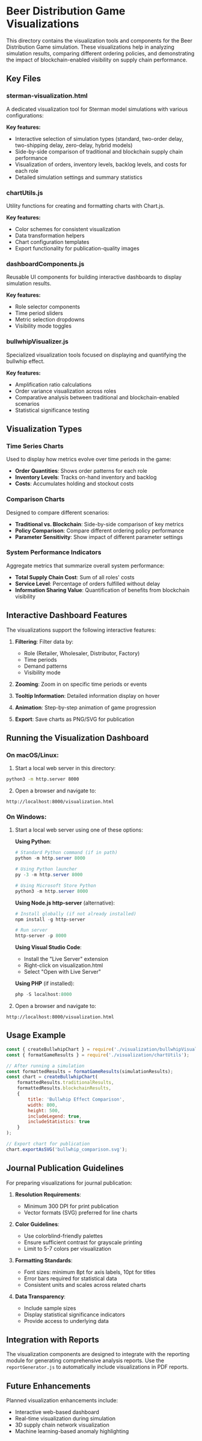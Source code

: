 # Beer Distribution Game Visualizations

This directory contains the visualization tools and components for the Beer Distribution Game simulation. These visualizations help in analyzing simulation results, comparing different ordering policies, and demonstrating the impact of blockchain-enabled visibility on supply chain performance.

## Key Files

### sterman-visualization.html

A dedicated visualization tool for Sterman model simulations with various configurations:

**Key features:**
- Interactive selection of simulation types (standard, two-order delay, two-shipping delay, zero-delay, hybrid models)
- Side-by-side comparison of traditional and blockchain supply chain performance
- Visualization of orders, inventory levels, backlog levels, and costs for each role
- Detailed simulation settings and summary statistics

### chartUtils.js

Utility functions for creating and formatting charts with Chart.js.

**Key features:**
- Color schemes for consistent visualization
- Data transformation helpers
- Chart configuration templates
- Export functionality for publication-quality images

### dashboardComponents.js

Reusable UI components for building interactive dashboards to display simulation results.

**Key features:**
- Role selector components
- Time period sliders
- Metric selection dropdowns
- Visibility mode toggles

### bullwhipVisualizer.js

Specialized visualization tools focused on displaying and quantifying the bullwhip effect.

**Key features:**
- Amplification ratio calculations
- Order variance visualization across roles
- Comparative analysis between traditional and blockchain-enabled scenarios
- Statistical significance testing

## Visualization Types

### Time Series Charts

Used to display how metrics evolve over time periods in the game:
- **Order Quantities**: Shows order patterns for each role
- **Inventory Levels**: Tracks on-hand inventory and backlog
- **Costs**: Accumulates holding and stockout costs

### Comparison Charts

Designed to compare different scenarios:
- **Traditional vs. Blockchain**: Side-by-side comparison of key metrics
- **Policy Comparison**: Compare different ordering policy performance
- **Parameter Sensitivity**: Show impact of different parameter settings

### System Performance Indicators

Aggregate metrics that summarize overall system performance:
- **Total Supply Chain Cost**: Sum of all roles' costs
- **Service Level**: Percentage of orders fulfilled without delay
- **Information Sharing Value**: Quantification of benefits from blockchain visibility

## Interactive Dashboard Features

The visualizations support the following interactive features:

1. **Filtering**: Filter data by:
   - Role (Retailer, Wholesaler, Distributor, Factory)
   - Time periods
   - Demand patterns
   - Visibility mode

2. **Zooming**: Zoom in on specific time periods or events

3. **Tooltip Information**: Detailed information display on hover

4. **Animation**: Step-by-step animation of game progression

5. **Export**: Save charts as PNG/SVG for publication

## Running the Visualization Dashboard

### On macOS/Linux:

1. Start a local web server in this directory:
```bash
python3 -m http.server 8000
```

2. Open a browser and navigate to:
```
http://localhost:8000/visualization.html
```

### On Windows:

1. Start a local web server using one of these options:

   **Using Python**:
   ```powershell
   # Standard Python command (if in path)
   python -m http.server 8000
   
   # Using Python launcher
   py -3 -m http.server 8000
   
   # Using Microsoft Store Python
   python3 -m http.server 8000
   ```

   **Using Node.js http-server** (alternative):
   ```powershell
   # Install globally (if not already installed)
   npm install -g http-server
   
   # Run server
   http-server -p 8000
   ```

   **Using Visual Studio Code**:
   - Install the "Live Server" extension
   - Right-click on visualization.html
   - Select "Open with Live Server"

   **Using PHP** (if installed):
   ```powershell
   php -S localhost:8000
   ```

2. Open a browser and navigate to:
```
http://localhost:8000/visualization.html
```

## Usage Example

```javascript
const { createBullwhipChart } = require('./visualization/bullwhipVisualizer');
const { formatGameResults } = require('./visualization/chartUtils');

// After running a simulation
const formattedResults = formatGameResults(simulationResults);
const chart = createBullwhipChart(
    formattedResults.traditionalResults,
    formattedResults.blockchainResults,
    {
        title: 'Bullwhip Effect Comparison',
        width: 800,
        height: 500,
        includeLegend: true,
        includeStatistics: true
    }
);

// Export chart for publication
chart.exportAsSVG('bullwhip_comparison.svg');
```

## Journal Publication Guidelines

For preparing visualizations for journal publication:

1. **Resolution Requirements**:
   - Minimum 300 DPI for print publication
   - Vector formats (SVG) preferred for line charts

2. **Color Guidelines**:
   - Use colorblind-friendly palettes
   - Ensure sufficient contrast for grayscale printing
   - Limit to 5-7 colors per visualization

3. **Formatting Standards**:
   - Font sizes: minimum 8pt for axis labels, 10pt for titles
   - Error bars required for statistical data
   - Consistent units and scales across related charts

4. **Data Transparency**:
   - Include sample sizes
   - Display statistical significance indicators
   - Provide access to underlying data

## Integration with Reports

The visualization components are designed to integrate with the reporting module for generating comprehensive analysis reports. Use the `reportGenerator.js` to automatically include visualizations in PDF reports.

## Future Enhancements

Planned visualization enhancements include:
- Interactive web-based dashboard
- Real-time visualization during simulation
- 3D supply chain network visualization
- Machine learning-based anomaly highlighting 